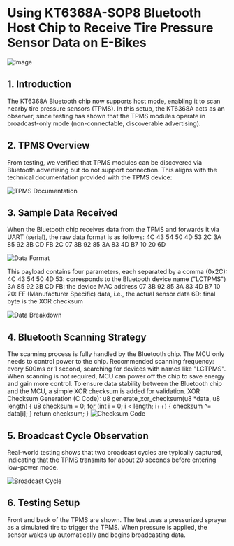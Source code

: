 # Using KT6368A-SOP8 Bluetooth Host Chip to Receive Tire Pressure Sensor Data on E-Bikes

![Image](https://github.com/blevoice/pic/blob/489878ee15153e8f0120921c328efd281c0a282d/062400.png)

## 1. Introduction
The KT6368A Bluetooth chip now supports host mode, enabling it to scan nearby tire pressure sensors (TPMS). In this setup, the KT6368A acts as an observer, since testing has shown that the TPMS modules operate in broadcast-only mode (non-connectable, discoverable advertising).

## 2. TPMS Overview
From testing, we verified that TPMS modules can be discovered via Bluetooth advertising but do not support connection. This aligns with the technical documentation provided with the TPMS device:

![TPMS Documentation](https://github.com/blevoice/pic/blob/489878ee15153e8f0120921c328efd281c0a282d/062402.png)

## 3. Sample Data Received
When the Bluetooth chip receives data from the TPMS and forwards it via UART (serial), the raw data format is as follows:
4C 43 54 50 4D 53 2C 3A 85 92 3B CD FB 2C 07 3B 92 85 3A 83 4D B7 10 20 6D

![Data Format](https://github.com/blevoice/pic/blob/489878ee15153e8f0120921c328efd281c0a282d/062403.png)

This payload contains four parameters, each separated by a comma (0x2C):
4C 43 54 50 4D 53: corresponds to the Bluetooth device name ("LCTPMS")
3A 85 92 3B CD FB: the device MAC address
07 3B 92 85 3A 83 4D B7 10 20: FF (Manufacturer Specific) data, i.e., the actual sensor data
6D: final byte is the XOR checksum

![Data Breakdown](https://github.com/blevoice/pic/blob/489878ee15153e8f0120921c328efd281c0a282d/062404.png)

## 4. Bluetooth Scanning Strategy

The scanning process is fully handled by the Bluetooth chip.
The MCU only needs to control power to the chip.
Recommended scanning frequency: every 500ms or 1 second, searching for devices with names like "LCTPMS".
When scanning is not required, MCU can power off the chip to save energy and gain more control.
To ensure data stability between the Bluetooth chip and the MCU, a simple XOR checksum is added for validation.
XOR Checksum Generation (C Code):
u8 generate_xor_checksum(u8 *data, u8 length) {
    u8 checksum = 0;
    for (int i = 0; i < length; i++) {
        checksum ^= data[i];
    }
    return checksum;
}
![Checksum Code](https://github.com/blevoice/pic/blob/489878ee15153e8f0120921c328efd281c0a282d/062405.png)

## 5. Broadcast Cycle Observation
Real-world testing shows that two broadcast cycles are typically captured, indicating that the TPMS transmits for about 20 seconds before entering low-power mode.

![Broadcast Cycle](https://github.com/blevoice/pic/blob/489878ee15153e8f0120921c328efd281c0a282d/062406.png)

## 6. Testing Setup
Front and back of the TPMS are shown.
The test uses a pressurized sprayer as a simulated tire to trigger the TPMS.
When pressure is applied, the sensor wakes up automatically and begins broadcasting data.
